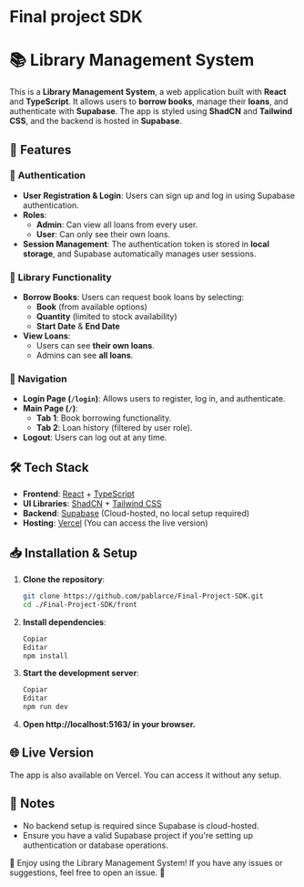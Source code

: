 # Final project SDK

# 📚 Library Management System

This is a **Library Management System**, a web application built with **React** and **TypeScript**. It allows users to **borrow books**, manage their **loans**, and authenticate with **Supabase**. The app is styled using **ShadCN** and **Tailwind CSS**, and the backend is hosted in **Supabase**.

## 🚀 Features

### 🔐 **Authentication**

- **User Registration & Login**: Users can sign up and log in using Supabase authentication.
- **Roles**:
  - **Admin**: Can view all loans from every user.
  - **User**: Can only see their own loans.
- **Session Management**: The authentication token is stored in **local storage**, and Supabase automatically manages user sessions.

### 📖 **Library Functionality**

- **Borrow Books**: Users can request book loans by selecting:
  - **Book** (from available options)
  - **Quantity** (limited to stock availability)
  - **Start Date** & **End Date**
- **View Loans**:
  - Users can see **their own loans**.
  - Admins can see **all loans**.

### 🔄 **Navigation**

- **Login Page (`/login`)**: Allows users to register, log in, and authenticate.
- **Main Page (`/`)**:
  - **Tab 1**: Book borrowing functionality.
  - **Tab 2**: Loan history (filtered by user role).
- **Logout**: Users can log out at any time.

## 🛠️ Tech Stack

- **Frontend**: [React](https://reactjs.org/) + [TypeScript](https://www.typescriptlang.org/)
- **UI Libraries**: [ShadCN](https://ui.shadcn.com/) + [Tailwind CSS](https://tailwindcss.com/)
- **Backend**: [Supabase](https://supabase.com/) (Cloud-hosted, no local setup required)
- **Hosting**: [Vercel](https://vercel.com/) (You can access the live version)

## 📥 Installation & Setup

1. **Clone the repository**:
   ```sh
   git clone https://github.com/pablarce/Final-Project-SDK.git
   cd ./Final-Project-SDK/front
   ```
2. **Install dependencies**:
   ```sh
   Copiar
   Editar
   npm install
   ```
3. **Start the development server**:
   ```sh
   Copiar
   Editar
   npm run dev
   ```
4. **Open http://localhost:5163/ in your browser.**

## 🌐 Live Version

The app is also available on Vercel. You can access it without any setup.

## 📝 Notes

- No backend setup is required since Supabase is cloud-hosted.
- Ensure you have a valid Supabase project if you're setting up authentication or database operations.

🚀 Enjoy using the Library Management System! If you have any issues or suggestions, feel free to open an issue. 🎉
